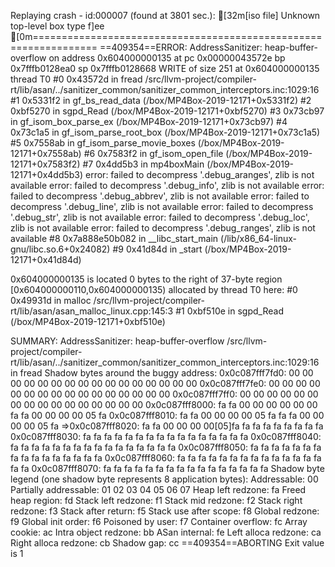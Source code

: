 Replaying crash - id:000007 (found at 3801 sec.):
[32m[iso file] Unknown top-level box type f]ee
[0m=================================================================
==409354==ERROR: AddressSanitizer: heap-buffer-overflow on address 0x604000000135 at pc 0x00000043572e bp 0x7fffb0128ea0 sp 0x7fffb0128668
WRITE of size 251 at 0x604000000135 thread T0
    #0 0x43572d in fread /src/llvm-project/compiler-rt/lib/asan/../sanitizer_common/sanitizer_common_interceptors.inc:1029:16
    #1 0x5331f2 in gf_bs_read_data (/box/MP4Box-2019-12171+0x5331f2)
    #2 0xbf5270 in sgpd_Read (/box/MP4Box-2019-12171+0xbf5270)
    #3 0x73cb97 in gf_isom_box_parse_ex (/box/MP4Box-2019-12171+0x73cb97)
    #4 0x73c1a5 in gf_isom_parse_root_box (/box/MP4Box-2019-12171+0x73c1a5)
    #5 0x7558ab in gf_isom_parse_movie_boxes (/box/MP4Box-2019-12171+0x7558ab)
    #6 0x7583f2 in gf_isom_open_file (/box/MP4Box-2019-12171+0x7583f2)
    #7 0x4dd5b3 in mp4boxMain (/box/MP4Box-2019-12171+0x4dd5b3)
error: failed to decompress '.debug_aranges', zlib is not available
error: failed to decompress '.debug_info', zlib is not available
error: failed to decompress '.debug_abbrev', zlib is not available
error: failed to decompress '.debug_line', zlib is not available
error: failed to decompress '.debug_str', zlib is not available
error: failed to decompress '.debug_loc', zlib is not available
error: failed to decompress '.debug_ranges', zlib is not available
    #8 0x7a888e50b082 in __libc_start_main (/lib/x86_64-linux-gnu/libc.so.6+0x24082)
    #9 0x41d84d in _start (/box/MP4Box-2019-12171+0x41d84d)

0x604000000135 is located 0 bytes to the right of 37-byte region [0x604000000110,0x604000000135)
allocated by thread T0 here:
    #0 0x49931d in malloc /src/llvm-project/compiler-rt/lib/asan/asan_malloc_linux.cpp:145:3
    #1 0xbf510e in sgpd_Read (/box/MP4Box-2019-12171+0xbf510e)

SUMMARY: AddressSanitizer: heap-buffer-overflow /src/llvm-project/compiler-rt/lib/asan/../sanitizer_common/sanitizer_common_interceptors.inc:1029:16 in fread
Shadow bytes around the buggy address:
  0x0c087fff7fd0: 00 00 00 00 00 00 00 00 00 00 00 00 00 00 00 00
  0x0c087fff7fe0: 00 00 00 00 00 00 00 00 00 00 00 00 00 00 00 00
  0x0c087fff7ff0: 00 00 00 00 00 00 00 00 00 00 00 00 00 00 00 00
  0x0c087fff8000: fa fa 00 00 00 00 00 00 fa fa 00 00 00 00 05 fa
  0x0c087fff8010: fa fa 00 00 00 00 05 fa fa fa 00 00 00 00 05 fa
=>0x0c087fff8020: fa fa 00 00 00 00[05]fa fa fa fa fa fa fa fa fa
  0x0c087fff8030: fa fa fa fa fa fa fa fa fa fa fa fa fa fa fa fa
  0x0c087fff8040: fa fa fa fa fa fa fa fa fa fa fa fa fa fa fa fa
  0x0c087fff8050: fa fa fa fa fa fa fa fa fa fa fa fa fa fa fa fa
  0x0c087fff8060: fa fa fa fa fa fa fa fa fa fa fa fa fa fa fa fa
  0x0c087fff8070: fa fa fa fa fa fa fa fa fa fa fa fa fa fa fa fa
Shadow byte legend (one shadow byte represents 8 application bytes):
  Addressable:           00
  Partially addressable: 01 02 03 04 05 06 07 
  Heap left redzone:       fa
  Freed heap region:       fd
  Stack left redzone:      f1
  Stack mid redzone:       f2
  Stack right redzone:     f3
  Stack after return:      f5
  Stack use after scope:   f8
  Global redzone:          f9
  Global init order:       f6
  Poisoned by user:        f7
  Container overflow:      fc
  Array cookie:            ac
  Intra object redzone:    bb
  ASan internal:           fe
  Left alloca redzone:     ca
  Right alloca redzone:    cb
  Shadow gap:              cc
==409354==ABORTING
Exit value is 1
